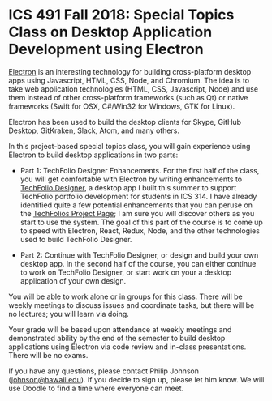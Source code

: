 # ICS 491 Fall 2018: Special Topics Class on Desktop Application Development using Electron

[Electron](https://electronjs.org/) is an interesting technology for building cross-platform desktop apps using Javascript, HTML, CSS, Node, and Chromium.  The idea is to take web application technologies (HTML, CSS, Javascript, Node) and use them instead of other cross-platform frameworks (such as Qt) or native frameworks (Swift for OSX, C#/Win32 for Windows, GTK for Linux).

Electron has been used to build the desktop clients for Skype, GitHub Desktop, GitKraken, Slack, Atom, and many others.  

In this project-based special topics class, you will gain experience using Electron to build desktop applications in two parts:

* Part 1:  TechFolio Designer Enhancements.  For the first half of the class, you will get comfortable with Electron by writing enhancements to [TechFolio Designer](http://techfolios.github.io/designer.html), a desktop app I built this summer to support TechFolio portfolio development for students in ICS 314.  I have already identified quite a few potential enhancements that you can peruse on the [TechFolios Project Page](https://github.com/techfolios/techfoliodesigner/projects/1); I am sure you will discover others as you start to use the system. The goal of this part of the course is to come up to speed with Electron, React, Redux, Node, and the other technologies used to build TechFolio Designer.

* Part 2: Continue with TechFolio Designer, or design and build your own desktop app.  In the second half of the course, you can either continue to work on TechFolio Designer, or start work on your a desktop application of your own design. 

You will be able to work alone or in groups for this class.  There will be weekly meetings to discuss issues and coordinate tasks, but there will be no lectures; you will learn via doing.

Your grade will be based upon attendance at weekly meetings and demonstrated ability by the end of the semester to build desktop applications using Electron via code review and in-class presentations. There will be no exams. 

If you have any questions, please contact Philip Johnson (johnson@hawaii.edu).  If you decide to sign up, please let him know. We will use Doodle to find a time where everyone can meet.   





